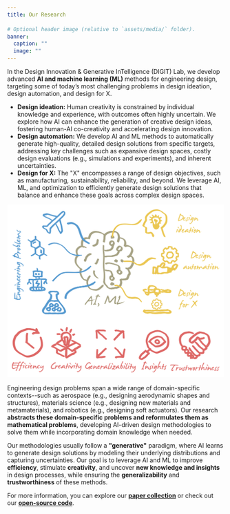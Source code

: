 ```yaml
---
title: Our Research

# Optional header image (relative to `assets/media/` folder).
banner:
  caption: ""
  image: ""
---
```


In the Design Innovation & Generative InTelligence (DIGIT) Lab, we develop advanced **AI and machine learning (ML)** methods for engineering design, targeting some of today’s most challenging problems in design ideation, design automation, and design for X.

* **Design ideation:** Human creativity is constrained by individual knowledge and experience, with outcomes often highly uncertain. We explore how AI can enhance the generation of creative design ideas, fostering human-AI co-creativity and accelerating design innovation.
* **Design automation:** We develop AI and ML methods to automatically generate high-quality, detailed design solutions from specific targets, addressing key challenges such as expansive design spaces, costly design evaluations (e.g., simulations and experiments), and inherent uncertainties.
* **Design for X:** The "X" encompasses a range of design objectives, such as manufacturing, sustainability, reliability, and beyond. We leverage AI, ML, and optimization to efficiently generate design solutions that balance and enhance these goals across complex design spaces.

![alt text](../../assets/media/landing_page_image.png)

Engineering design problems span a wide range of domain-specific contexts--such as aerospace (e.g., designing aerodynamic shapes and structures), materials science (e.g., designing new materials and metamaterials), and robotics (e.g., designing soft actuators). Our research **abstracts these domain-specific problems and reformulates them as mathematical problems**, developing AI-driven design methodologies to solve them while incorporating domain knowledge when needed.

Our methodologies usually follow a **"generative"** paradigm, where AI learns to generate design solutions by modeling their underlying distributions and capturing uncertainties. Our goal is to leverage AI and ML to improve **efficiency**, stimulate **creativity**, and uncover **new knowledge and insights** in design processes, while ensuring the **generalizability** and **trustworthiness** of these methods. 

For more information, you can explore our [**paper collection**](/publication/) or check out our [**open-source code**](https://www.github.com/DIGITLab23).
